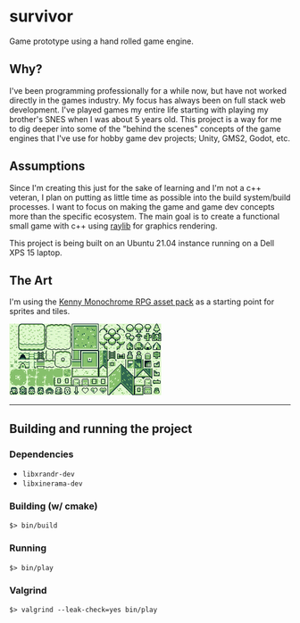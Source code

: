 # survivor

Game prototype using a hand rolled game engine.

## Why?

I've been programming professionally for a while now, but have not worked directly in the games industry. My focus has always been on full stack web development. I've played games my entire life starting with playing my brother's SNES when I was about 5 years old. This project is a way for me to dig deeper into some of the "behind the scenes" concepts of the game engines that I've use for hobby game dev projects; Unity, GMS2, Godot, etc.

## Assumptions

Since I'm creating this just for the sake of learning and I'm not a c++ veteran, I plan on putting as little time as possible into the build system/build processes. I want to focus on making the game and game dev concepts more than the specific ecosystem. The main goal is to create a functional small game with c++ using [raylib](https://github.com/raysan5/raylib) for graphics rendering.

This project is being built on an Ubuntu 21.04 instance running on a Dell XPS 15 laptop.

## The Art

I'm using the [Kenny Monochrome RPG asset pack](https://www.kenney.nl/assets/monochrome-rpg) as a starting point for sprites and tiles.

![Kenny Monochrome RGB Tileset Preview](https://github.com/holdenrehg/survivor/blob/main/resources/textures/tilemap_packed.png?raw=true)

---

## Building and running the project

### Dependencies

- `libxrandr-dev`
- `libxinerama-dev`

### Building (w/ cmake)

```console
$> bin/build
```

### Running

```console
$> bin/play
```

### Valgrind

```console
$> valgrind --leak-check=yes bin/play
```

